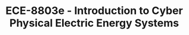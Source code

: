 ---
layout: course
title: ECE-8803e - Introduction to Cyber Physical Electric Energy Systems
aliases: 
course_id: ECE-8803e
permalink: /ECE-8803e/
avg_difficulty: 4.00
avg_rating: 2.00
avg_workload: 15.00
course_number: 8803
---